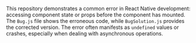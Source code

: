 This repository demonstrates a common error in React Native development: accessing component state or props before the component has mounted. The `Bug.js` file shows the erroneous code, while `BugSolution.js` provides the corrected version.  The error often manifests as `undefined` values or crashes, especially when dealing with asynchronous operations.